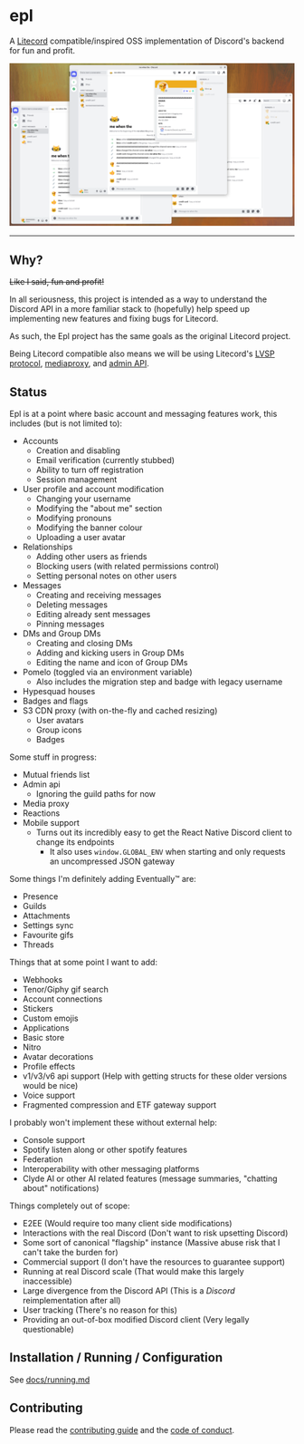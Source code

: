 # epl
A [Litecord](https://gitlab.com/litecord/litecord) compatible/inspired OSS implementation of Discord's backend for fun 
and profit.

![Screenshot of 3 discord clients connected to an Epl instance](docs/assets/demo.png)

---

## Why?
~~Like I said, fun and profit!~~

In all seriousness, this project is intended as a way to understand the Discord API in a more familiar stack to
(hopefully) help speed up implementing new features and fixing bugs for Litecord.

As such, the Epl project has the same goals as the original Litecord project.

Being Litecord compatible also means we will be using Litecord's [LVSP protocol](https://gitlab.com/litecord/litecord/-/blob/master/docs/lvsp.md), [mediaproxy](https://gitlab.com/litecord/mediaproxy), 
and [admin API](https://gitlab.com/litecord/litecord/-/blob/master/docs/admin_api.md).

## Status

Epl is at a point where basic account and messaging features work, this includes (but is not limited to):
* Accounts
  * Creation and disabling
  * Email verification (currently stubbed)
  * Ability to turn off registration
  * Session management
* User profile and account modification
  * Changing your username
  * Modifying the "about me" section
  * Modifying pronouns
  * Modifying the banner colour
  * Uploading a user avatar
* Relationships
  * Adding other users as friends
  * Blocking users (with related permissions control)
  * Setting personal notes on other users
* Messages
  * Creating and receiving messages
  * Deleting messages
  * Editing already sent messages
  * Pinning messages
* DMs and Group DMs
  * Creating and closing DMs
  * Adding and kicking users in Group DMs
  * Editing the name and icon of Group DMs
* Pomelo (toggled via an environment variable)
  * Also includes the migration step and badge with legacy username
* Hypesquad houses
* Badges and flags
* S3 CDN proxy (with on-the-fly and cached resizing)
  * User avatars
  * Group icons
  * Badges

Some stuff in progress:
* Mutual friends list
* Admin api
  * Ignoring the guild paths for now
* Media proxy
* Reactions
* Mobile support
  * Turns out its incredibly easy to get the React Native Discord client to change its endpoints
    * It also uses `window.GLOBAL_ENV` when starting and only requests an uncompressed JSON gateway

Some things I'm definitely adding Eventually™ are:
* Presence
* Guilds
* Attachments
* Settings sync
* Favourite gifs
* Threads

Things that at some point I want to add:
* Webhooks
* Tenor/Giphy gif search
* Account connections
* Stickers
* Custom emojis
* Applications
* Basic store
* Nitro
* Avatar decorations
* Profile effects
* v1/v3/v6 api support (Help with getting structs for these older versions would be nice)
* Voice support
* Fragmented compression and ETF gateway support

I probably won't implement these without external help:
* Console support
* Spotify listen along or other spotify features
* Federation
* Interoperability with other messaging platforms
* Clyde AI or other AI related features (message summaries, "chatting about" notifications)

Things completely out of scope:
* E2EE (Would require too many client side modifications)
* Interactions with the real Discord (Don't want to risk upsetting Discord)
* Some sort of canonical "flagship" instance (Massive abuse risk that I can't take the burden for)
* Commercial support (I don't have the resources to guarantee support)
* Running at real Discord scale (That would make this largely inaccessible)
* Large divergence from the Discord API (This is a *Discord* reimplementation after all)
* User tracking (There's no reason for this)
* Providing an out-of-box modified Discord client (Very legally questionable)

## Installation / Running / Configuration
See [docs/running.md](docs/running.md)

## Contributing
Please read the [contributing guide](https://git.gaycatgirl.sex/litecord/epl/src/branch/main/CONTRIBUTING.md) and the [code of conduct](https://git.gaycatgirl.sex/litecord/epl/src/branch/main/CODE_OF_CONDUCT.md).